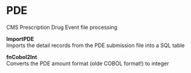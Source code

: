 PDE
===

CMS Prescription Drug Event file processing<br />

<b>ImportPDE</b><br />
Imports the detail records from the PDE submission file into a SQL table

<b>fnCobol2Int</b><br />
Converts the PDE amount format (olde COBOL format!) to integer
